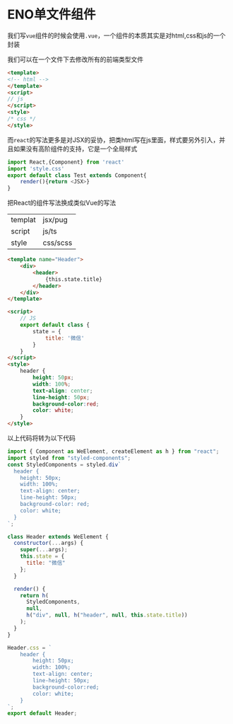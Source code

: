 # ENO单文件组件

我们写`vue`组件的时候会使用`.vue`，一个组件的本质其实是对html,css和js的一个封装

我们可以在一个文件下去修改所有的前端类型文件
```html
<template>
<!-- html -->
</template>
<script>
// js
</script>
<style>
/* css */
</style>
```

而`react`的写法更多是对JSX的妥协，把类html写在js里面，样式要另外引入，并且如果没有高阶组件的支持，它是一个全局样式

```js
import React,{Component} from 'react'
import 'style.css'
export default class Test extends Component{
    render(){return <JSX>}
}
```

把React的组件写法换成类似Vue的写法

|||
|-|-|
|templat|jsx/pug|
|script|js/ts|
|style|css/scss|


```html
<template name="Header">
    <div>
        <header>
            {this.state.title}
        </header>
    </div>
</template>

<script>
    // JS
    export default class {
        state = {
            title: '微信'
        }
    }
</script>
<style>
    header {
        height: 50px;
        width: 100%;
        text-align: center;
        line-height: 50px;
        background-color:red;
        color: white;
    }
</style>
```
以上代码将转为以下代码
```js
import { Component as WeElement, createElement as h } from "react";
import styled from "styled-components";
const StyledComponents = styled.div`
  header {
    height: 50px;
    width: 100%;
    text-align: center;
    line-height: 50px;
    background-color: red;
    color: white;
  }
`;

class Header extends WeElement {
  constructor(...args) {
    super(...args);
    this.state = {
      title: "微信"
    };
  }

  render() {
    return h(
      StyledComponents,
      null,
      h("div", null, h("header", null, this.state.title))
    );
  }
}

Header.css = `
    header {
        height: 50px;
        width: 100%;
        text-align: center;
        line-height: 50px;
        background-color:red;
        color: white;
    }
`;
export default Header;
```